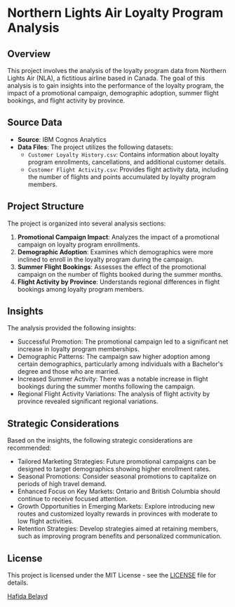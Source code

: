 # Northern Lights Air Loyalty Program Analysis

## Overview
This project involves the analysis of the loyalty program data from Northern Lights Air (NLA), a fictitious airline based in Canada. The goal of this analysis is to gain insights into the performance of the loyalty program, the impact of a promotional campaign, demographic adoption, summer flight bookings, and flight activity by province.

## Source Data
- **Source**: IBM Cognos Analytics
- **Data Files**: The project utilizes the following datasets:
  - `Customer Loyalty History.csv`: Contains information about loyalty program enrollments, cancellations, and additional customer details.
  - `Customer Flight Activity.csv`: Provides flight activity data, including the number of flights and points accumulated by loyalty program members.

## Project Structure
The project is organized into several analysis sections:

1. **Promotional Campaign Impact**: Analyzes the impact of a promotional campaign on loyalty program enrollments.
2. **Demographic Adoption**: Examines which demographics were more inclined to enroll in the loyalty program during the campaign.
3. **Summer Flight Bookings**: Assesses the effect of the promotional campaign on the number of flights booked during the summer months.
4. **Flight Activity by Province**: Understands regional differences in flight bookings among loyalty program members.

## Insights
The analysis provided the following insights:

- Successful Promotion: The promotional campaign led to a significant net increase in loyalty program memberships.
- Demographic Patterns: The campaign saw higher adoption among certain demographics, particularly among individuals with a Bachelor's degree and those who are married.
- Increased Summer Activity: There was a notable increase in flight bookings during the summer months following the campaign.
- Regional Flight Activity Variations: The analysis of flight activity by province revealed significant regional variations.

## Strategic Considerations
Based on the insights, the following strategic considerations are recommended:

- Tailored Marketing Strategies: Future promotional campaigns can be designed to target demographics showing higher enrollment rates.
- Seasonal Promotions: Consider seasonal promotions to capitalize on periods of high travel demand.
- Enhanced Focus on Key Markets: Ontario and British Columbia should continue to receive focused attention.
- Growth Opportunities in Emerging Markets: Explore introducing new routes and customized loyalty rewards in provinces with moderate to low flight activities.
- Retention Strategies: Develop strategies aimed at retaining members, such as improving program benefits and personalized communication.

## License
This project is licensed under the MIT License - see the [LICENSE](LICENSE) file for details.

[Hafida Belayd](https://www.linkedin.com/in/hafida-belayd/)
